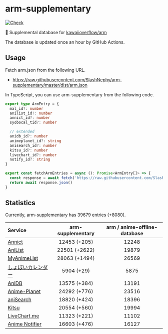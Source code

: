 # arm-supplementary

[![Check](https://github.com/SlashNephy/arm-supplementary/actions/workflows/check-node.yml/badge.svg)](https://github.com/SlashNephy/arm-supplementary/actions/workflows/check-node.yml)

💊 Supplemental database for [kawaiioverflow/arm](https://github.com/kawaiioverflow/arm)

The database is updated once an hour by GitHub Actions.

## Usage

Fetch arm.json from the following URL.

- https://raw.githubusercontent.com/SlashNephy/arm-supplementary/master/dist/arm.json

In TypeScript, you can use arm-supplementary from the following code.

```TypeScript
export type ArmEntry = {
  mal_id?: number
  anilist_id?: number
  annict_id?: number
  syobocal_tid?: number

  // extended
  anidb_id?: number
  animeplanet_id?: string
  anisearch_id?: number
  kitsu_id?: number
  livechart_id?: number
  notify_id?: string
}

export const fetchArmEntries = async (): Promise<ArmEntry[]> => {
  const response = await fetch('https://raw.githubusercontent.com/SlashNephy/arm-supplementary/master/dist/arm.json')
  return await response.json()
}
```

## Statistics

Currently, arm-supplementary has 39679 entries (+8080).

| Service                                     | arm-supplementary | arm / anime-offline-database |
| :------------------------------------------ | :---------------: | :--------------------------: |
| [Annict](https://annict.com)                |   12453 (+205)    |            12248             |
| [AniList](https://anilist.co)               |   22501 (+2622)   |            19879             |
| [MyAnimeList](https://myanimelist.net)      |   28063 (+1494)   |            26569             |
| [しょぼいカレンダー](https://cal.syoboi.jp) |    5904 (+29)     |             5875             |
| [AniDB](https://anidb.net)                  |   13575 (+384)    |            13191             |
| [Anime-Planet](https://anime-planet.com)    |   24292 (+776)    |            23516             |
| [aniSearch](https://anisearch.com)          |   18820 (+424)    |            18396             |
| [Kitsu](https://kitsu.io)                   |   20554 (+560)    |            19994             |
| [LiveChart.me](https://livechart.me)        |   11323 (+221)    |            11102             |
| [Anime Notifier](https://notify.moe)        |   16603 (+476)    |            16127             |
